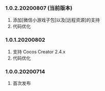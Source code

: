 ### 1.0.2.20200807 (当前版本)

1. 添加[微信小游戏子包]以及[远程资源]的支持
2. 代码优化



### 1.0.1.20200802

1. 支持 Cocos Creator 2.4.x
2. 代码优化



### 1.0.0.20200714

1. 首次发布
